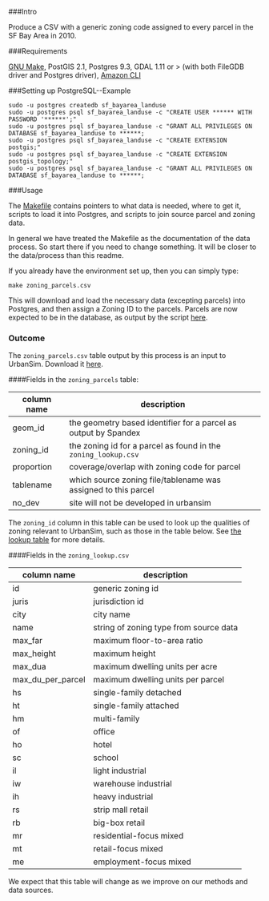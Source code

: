 ###Intro 

Produce a CSV with a generic zoning code assigned to every parcel in the SF Bay Area in 2010. 

###Requirements

[GNU Make](http://bost.ocks.org/mike/make/), PostGIS 2.1, Postgres 9.3, GDAL 1.11 or > (with both FileGDB driver and Postgres driver), [Amazon CLI](https://aws.amazon.com/cli/)

###Setting up PostgreSQL--Example

```
sudo -u postgres createdb sf_bayarea_landuse
sudo -u postgres psql sf_bayarea_landuse -c "CREATE USER ****** WITH PASSWORD '******';"
sudo -u postgres psql sf_bayarea_landuse -c "GRANT ALL PRIVILEGES ON DATABASE sf_bayarea_landuse to ******;
sudo -u postgres psql sf_bayarea_landuse -c "CREATE EXTENSION postgis;"
sudo -u postgres psql sf_bayarea_landuse -c "CREATE EXTENSION postgis_topology;"
sudo -u postgres psql sf_bayarea_landuse -c "GRANT ALL PRIVILEGES ON DATABASE sf_bayarea_landuse to ******;
```

###Usage

The [Makefile](https://github.com/MetropolitanTransportationCommission/zoning/blob/master/Makefile) contains pointers to what data is needed, where to get it, scripts to load it into Postgres, and scripts to join source parcel and zoning data.

In general we have treated the Makefile as the documentation of the data process. So start there if you need to change something. It will be closer to the data/process than this readme.

If you already have the environment set up, then you can simply type:

`make zoning_parcels.csv`  

This will download and load the necessary data (excepting parcels) into Postgres, and then assign a Zoning ID to the parcels. Parcels are now expected to be in the database, as output by the script [here](https://github.com/MetropolitanTransportationCommission/bayarea_urbansim/blob/master/data_regeneration/run.py).

### Outcome

The `zoning_parcels.csv` table output by this process is an input to UrbanSim. Download it  [here](https://landuse.s3.amazonaws.com/zoning/zoning_parcels.csv).

####Fields in the `zoning_parcels` table:

column name|description
----------|------------
geom_id|the geometry based identifier for a parcel as output by Spandex
zoning_id|the zoning id for a parcel as found in the `zoning_lookup.csv`
proportion|coverage/overlap with zoning code for parcel
tablename|which source zoning file/tablename was assigned to this parcel
no_dev|site will not be developed in urbansim

The `zoning_id` column in this table can be used to look up the qualities of zoning relevant to UrbanSim, such as those in the table below. See [the lookup table](https://github.com/synthicity/bayarea_urbansim/blob/master/data/zoning_lookup.csv) for more details.

####Fields in the `zoning_lookup.csv`

column name|description
----|----------------
id|generic zoning id
juris|jurisdiction id
city|city name
name|string of zoning type from source data
max_far|maximum floor-to-area ratio
max_height|maximum height
max_dua|maximum dwelling units per acre
max_du_per_parcel|maximum dwelling units per parcel
hs|single-family detached
ht|single-family attached
hm|multi-family
of|office
ho|hotel
sc|school
il|light industrial
iw|warehouse industrial
ih|heavy industrial
rs|strip mall retail
rb|big-box retail
mr|residential-focus mixed
mt|retail-focus mixed
me|employment-focus mixed

We expect that this table will change as we improve on our methods and data sources. 
